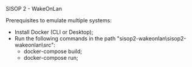 SISOP 2 - WakeOnLan

Prerequisites to emulate multiple systems:
- Install Docker (CLI or Desktop);
- Run the following commands in the path "sisop2-wakeonlan\sisop2-wakeonlan\src":
  - docker-compose build;
  - docker-compose run;
